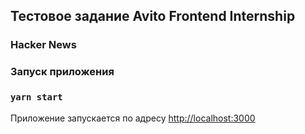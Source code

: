 ## Тестовое задание Avito Frontend Internship

### Hacker News

### Запуск приложения

### `yarn start`

Приложение запускается по адресу [http://localhost:3000](http://localhost:3000)